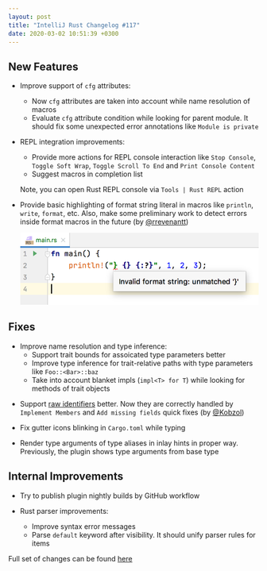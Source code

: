 ```yaml
---
layout: post
title: "IntelliJ Rust Changelog #117"
date: 2020-03-02 10:51:39 +0300
---
```



## New Features

* Improve support of `cfg` attributes:
    <!-- https://github.com/intellij-rust/intellij-rust/pull/4990 -->
    * Now `cfg` attributes are taken into account while name resolution of macros
    <!-- https://github.com/intellij-rust/intellij-rust/pull/4992 -->
    * Evaluate `cfg` attribute condition while looking for parent module.
    It should fix some unexpected error annotations like `Module is private`

* REPL integration improvements:
    <!-- https://github.com/intellij-rust/intellij-rust/pull/4881 -->
    * Provide more actions for REPL console interaction like `Stop Console`, `Toggle Soft Wrap`,
    `Toggle Scroll To End` and `Print Console Content`
    <!-- https://github.com/intellij-rust/intellij-rust/pull/4971 -->
    * Suggest macros in completion list

    Note, you can open Rust REPL console via `Tools | Rust REPL` action

<!-- https://github.com/intellij-rust/intellij-rust/pull/3869 -->
* Provide basic highlighting of format string literal in macros like `println`, `write`, `format`, etc.
Also, make some preliminary work to detect errors inside format macros in the future (by [@rrevenantt])

    <img src="/assets/posts/changelog-117/format-macros-highlighting.png" alt="Format macros highlighting" width="700px"/>


## Fixes

* Improve name resolution and type inference:
    <!-- https://github.com/intellij-rust/intellij-rust/pull/4961 -->
    * Support trait bounds for assoicated type parameters better
    <!-- https://github.com/intellij-rust/intellij-rust/pull/4953 -->
    * Improve type inference for trait-relative paths with type parameters like `Foo::<Bar>::baz`
    * Take into account blanket impls (`impl<T> for T`) while looking for methods of trait objects

<!-- https://github.com/intellij-rust/intellij-rust/pull/4977 -->
<!-- https://github.com/intellij-rust/intellij-rust/pull/4900 -->
* Support [raw identifiers](https://github.com/rust-lang/rfcs/blob/master/text/2151-raw-identifiers.md) better.
Now they are correctly handled by `Implement Members` and `Add missing fields` quick fixes (by [@Kobzol])

<!-- https://github.com/intellij-rust/intellij-rust/pull/5004 -->
* Fix gutter icons blinking in `Cargo.toml` while typing

<!-- https://github.com/intellij-rust/intellij-rust/pull/4958 -->
* Render type arguments of type aliases in inlay hints in proper way.
Previously, the plugin shows type arguments from base type

## Internal Improvements

<!-- https://github.com/intellij-rust/intellij-rust/pull/5003 -->
* Try to publish plugin nightly builds by GitHub workflow

* Rust parser improvements:
    <!-- https://github.com/intellij-rust/intellij-rust/pull/4994 -->
    * Improve syntax error messages
    <!-- https://github.com/intellij-rust/intellij-rust/pull/4956 -->
    * Parse `default` keyword after visibility. It should unify parser rules for items

Full set of changes can be found [here](https://github.com/intellij-rust/intellij-rust/milestone/25?closed=1)

[@Kobzol]: https://github.com/Kobzol
[@rrevenantt]: https://github.com/rrevenantt
